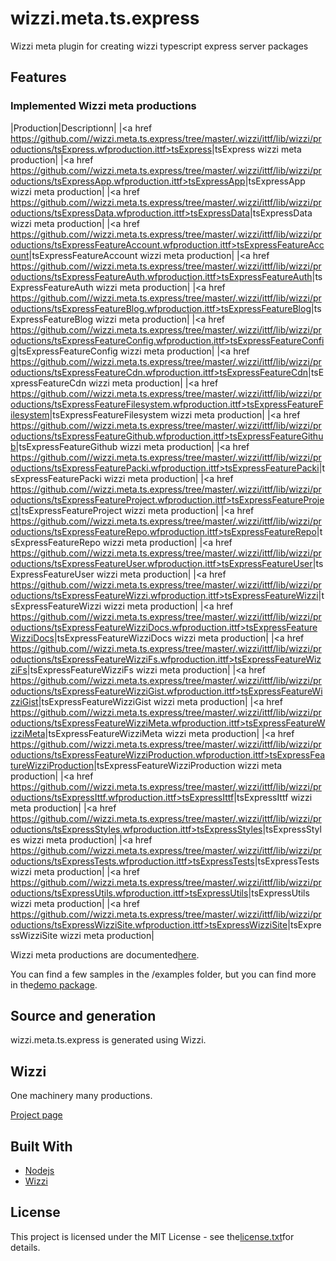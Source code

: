 # wizzi.meta.ts.express

Wizzi meta plugin for creating wizzi typescript express server packages

## Features
### Implemented Wizzi meta productions
|Production|Descriptionn|
|<a href https://github.com//wizzi.meta.ts.express/tree/master/.wizzi/ittf/lib/wizzi/productions/tsExpress.wfproduction.ittf>tsExpress</a>|tsExpress wizzi meta production|
|<a href https://github.com//wizzi.meta.ts.express/tree/master/.wizzi/ittf/lib/wizzi/productions/tsExpressApp.wfproduction.ittf>tsExpressApp</a>|tsExpressApp wizzi meta production|
|<a href https://github.com//wizzi.meta.ts.express/tree/master/.wizzi/ittf/lib/wizzi/productions/tsExpressData.wfproduction.ittf>tsExpressData</a>|tsExpressData wizzi meta production|
|<a href https://github.com//wizzi.meta.ts.express/tree/master/.wizzi/ittf/lib/wizzi/productions/tsExpressFeatureAccount.wfproduction.ittf>tsExpressFeatureAccount</a>|tsExpressFeatureAccount wizzi meta production|
|<a href https://github.com//wizzi.meta.ts.express/tree/master/.wizzi/ittf/lib/wizzi/productions/tsExpressFeatureAuth.wfproduction.ittf>tsExpressFeatureAuth</a>|tsExpressFeatureAuth wizzi meta production|
|<a href https://github.com//wizzi.meta.ts.express/tree/master/.wizzi/ittf/lib/wizzi/productions/tsExpressFeatureBlog.wfproduction.ittf>tsExpressFeatureBlog</a>|tsExpressFeatureBlog wizzi meta production|
|<a href https://github.com//wizzi.meta.ts.express/tree/master/.wizzi/ittf/lib/wizzi/productions/tsExpressFeatureConfig.wfproduction.ittf>tsExpressFeatureConfig</a>|tsExpressFeatureConfig wizzi meta production|
|<a href https://github.com//wizzi.meta.ts.express/tree/master/.wizzi/ittf/lib/wizzi/productions/tsExpressFeatureCdn.wfproduction.ittf>tsExpressFeatureCdn</a>|tsExpressFeatureCdn wizzi meta production|
|<a href https://github.com//wizzi.meta.ts.express/tree/master/.wizzi/ittf/lib/wizzi/productions/tsExpressFeatureFilesystem.wfproduction.ittf>tsExpressFeatureFilesystem</a>|tsExpressFeatureFilesystem wizzi meta production|
|<a href https://github.com//wizzi.meta.ts.express/tree/master/.wizzi/ittf/lib/wizzi/productions/tsExpressFeatureGithub.wfproduction.ittf>tsExpressFeatureGithub</a>|tsExpressFeatureGithub wizzi meta production|
|<a href https://github.com//wizzi.meta.ts.express/tree/master/.wizzi/ittf/lib/wizzi/productions/tsExpressFeaturePacki.wfproduction.ittf>tsExpressFeaturePacki</a>|tsExpressFeaturePacki wizzi meta production|
|<a href https://github.com//wizzi.meta.ts.express/tree/master/.wizzi/ittf/lib/wizzi/productions/tsExpressFeatureProject.wfproduction.ittf>tsExpressFeatureProject</a>|tsExpressFeatureProject wizzi meta production|
|<a href https://github.com//wizzi.meta.ts.express/tree/master/.wizzi/ittf/lib/wizzi/productions/tsExpressFeatureRepo.wfproduction.ittf>tsExpressFeatureRepo</a>|tsExpressFeatureRepo wizzi meta production|
|<a href https://github.com//wizzi.meta.ts.express/tree/master/.wizzi/ittf/lib/wizzi/productions/tsExpressFeatureUser.wfproduction.ittf>tsExpressFeatureUser</a>|tsExpressFeatureUser wizzi meta production|
|<a href https://github.com//wizzi.meta.ts.express/tree/master/.wizzi/ittf/lib/wizzi/productions/tsExpressFeatureWizzi.wfproduction.ittf>tsExpressFeatureWizzi</a>|tsExpressFeatureWizzi wizzi meta production|
|<a href https://github.com//wizzi.meta.ts.express/tree/master/.wizzi/ittf/lib/wizzi/productions/tsExpressFeatureWizziDocs.wfproduction.ittf>tsExpressFeatureWizziDocs</a>|tsExpressFeatureWizziDocs wizzi meta production|
|<a href https://github.com//wizzi.meta.ts.express/tree/master/.wizzi/ittf/lib/wizzi/productions/tsExpressFeatureWizziFs.wfproduction.ittf>tsExpressFeatureWizziFs</a>|tsExpressFeatureWizziFs wizzi meta production|
|<a href https://github.com//wizzi.meta.ts.express/tree/master/.wizzi/ittf/lib/wizzi/productions/tsExpressFeatureWizziGist.wfproduction.ittf>tsExpressFeatureWizziGist</a>|tsExpressFeatureWizziGist wizzi meta production|
|<a href https://github.com//wizzi.meta.ts.express/tree/master/.wizzi/ittf/lib/wizzi/productions/tsExpressFeatureWizziMeta.wfproduction.ittf>tsExpressFeatureWizziMeta</a>|tsExpressFeatureWizziMeta wizzi meta production|
|<a href https://github.com//wizzi.meta.ts.express/tree/master/.wizzi/ittf/lib/wizzi/productions/tsExpressFeatureWizziProduction.wfproduction.ittf>tsExpressFeatureWizziProduction</a>|tsExpressFeatureWizziProduction wizzi meta production|
|<a href https://github.com//wizzi.meta.ts.express/tree/master/.wizzi/ittf/lib/wizzi/productions/tsExpressIttf.wfproduction.ittf>tsExpressIttf</a>|tsExpressIttf wizzi meta production|
|<a href https://github.com//wizzi.meta.ts.express/tree/master/.wizzi/ittf/lib/wizzi/productions/tsExpressStyles.wfproduction.ittf>tsExpressStyles</a>|tsExpressStyles wizzi meta production|
|<a href https://github.com//wizzi.meta.ts.express/tree/master/.wizzi/ittf/lib/wizzi/productions/tsExpressTests.wfproduction.ittf>tsExpressTests</a>|tsExpressTests wizzi meta production|
|<a href https://github.com//wizzi.meta.ts.express/tree/master/.wizzi/ittf/lib/wizzi/productions/tsExpressUtils.wfproduction.ittf>tsExpressUtils</a>|tsExpressUtils wizzi meta production|
|<a href https://github.com//wizzi.meta.ts.express/tree/master/.wizzi/ittf/lib/wizzi/productions/tsExpressWizziSite.wfproduction.ittf>tsExpressWizziSite</a>|tsExpressWizziSite wizzi meta production|


Wizzi meta productions are documented[here](https://stfnbssl.github.io/wizzi/docs/wizziplugins.html).

You can find a few samples in the /examples folder, but you can find more in the[demo package](https://github.com/wizzifactory/wizzi/tree/master/packages/wizzi-demo/.wizzi/ittf/examples/advanced/plugins).
## Source and generation
wizzi.meta.ts.express is generated using Wizzi.

## Wizzi

One machinery many productions.

[Project page](https://stfnbssl.github.io/wizzi)
## Built With
* [Nodejs](https://nodejs.org)
* [Wizzi](https://github.com/stfnbssl/wizzi)

## License
This project is licensed under the MIT License - see the[license.txt](license.txt)for details.
